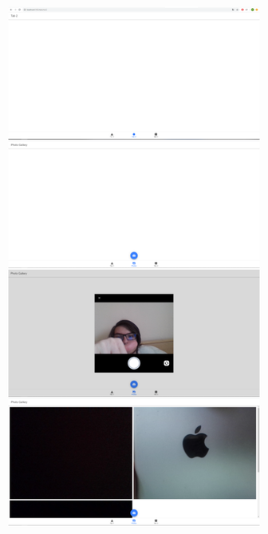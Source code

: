  ![Application](screenshots/workInProgress1.PNG)
 ![Application](screenshots/workInProgress2.PNG)
 ![Application](screenshots/workInProgress3.PNG)
 ![Application](screenshots/workInProgress4.PNG)
